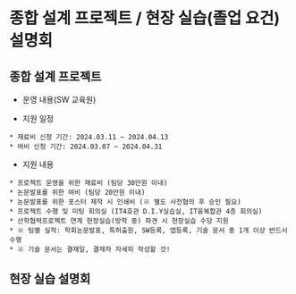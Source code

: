 # 종합 설계 프로젝트 / 현장 실습(졸업 요건) 설명회

 ## 종합 설계 프로젝트
 
  - 운영 내용(SW 교육원)
   
   + 지원 일정
     
    * 재료비 신청 기간: 2024.03.11 ~ 2024.04.13
    * 여비 신청 기간: 2024.03.07 ~ 2024.04.31

   + 지원 내용
     
    * 프로젝트 운영을 위한 재료비 (팀당 30만원 이내)
    * 논문발표를 위한 여비 (팀당 20만원 이내)
    * 논문발표를 위한 포스터 제작 시 인쇄비 (※ 별도 사전협의 후 승인 필요)
    * 프로젝트 수행 및 미팅 회의실 (IT4호관 D.I.Y실습실, IT융복합관 4층 회의실)
    * 산학협력프로젝트 연계 현장실습(방학 중) 파견 시 현장실습 수당 지원
    * ※ 팀별 실적: 학회논문발표, 특허출원, SW등록, 앱등록, 기술 문서 중 1개 이상 반드시 수행
    * ※ 기술 문서는 결재일, 결재자 자세히 작성할 것!
     
 ## 현장 실습 설명회

  ### 
